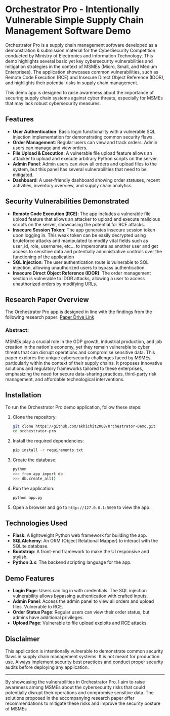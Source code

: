 # Orchestrator Pro - Intentionally Vulnerable Simple Supply Chain Management Software Demo

Orchestrator Pro is a supply chain management software developed as a demonstration & submission material for the CyberSecurity Competition conducted by Ministry of Electronics and Information Technology. This demo highlights several basic yet key cybersecurity vulnerabilities and mitigation strategies in the context of MSMEs (Micro, Small, and Medium Enterprises). The application showcases common vulnerabilities, such as Remote Code Execution (RCE) and Insecure Direct Object Reference (IDOR), and highlights their potential risks in supply chain management.

This demo app is designed to raise awareness about the importance of securing supply chain systems against cyber threats, especially for MSMEs that may lack robust cybersecurity measures.

## Features

- **User Authentication**: Basic login functionality with a vulnerable SQL injection implementation for demonstrating common security flaws.
- **Order Management**: Regular users can view and track orders. Admin users can manage and view orders.
- **File Upload & Execution**: A vulnerable file upload feature allows an attacker to upload and execute arbitrary Python scripts on the server.
- **Admin Panel**: Admin users can view all orders and upload files to the system, but this panel has several vulnerabilities that need to be mitigated.
- **Dashboard**: A user-friendly dashboard showing order statuses, recent activities, inventory overview, and supply chain analytics.

## Security Vulnerabilities Demonstrated

- **Remote Code Execution (RCE)**: The app includes a vulnerable file upload feature that allows an attacker to upload and execute malicious scripts on the server, showcasing the potential for RCE attacks.
- **Insecure Session Token**: The app generates insecure session token upon logging in. This weak token can be easily decrypted using bruteforce attacks and manipulated to modify vital fields such as user_id, role, username, etc... to impersonate as another user and get access to sensitive data and potentially administrative controls over the functioning of the application
- **SQL Injection**: The user authentication route is vulnerable to SQL injection, allowing unauthorized users to bypass authentication.
- **Insecure Direct Object Reference (IDOR)**: The order management section is vulnerable to IDOR attacks, allowing a user to access unauthorized orders by modifying URLs.

## Research Paper Overview

The Orchestrator Pro app is designed in line with the findings from the following research paper: [Paper Drive Link](https://drive.google.com/file/d/1fqLPGTyEcRKMUiR0zixAS_N-_oNSfFV3/view?usp=sharing)

### Abstract:
MSMEs play a crucial role in the GDP growth, industrial production, and job creation in the nation's economy, yet they remain vulnerable to cyber threats that can disrupt operations and compromise sensitive data. This paper explores the unique cybersecurity challenges faced by MSMEs, particularly within the context of their supply chains. It proposes innovative solutions and regulatory frameworks tailored to these enterprises, emphasizing the need for secure data-sharing practices, third-party risk management, and affordable technological interventions.

## Installation

To run the Orchestrator Pro demo application, follow these steps:

1. Clone the repository:
    ```bash
    git clone https://github.com/akhichit2008/Orchestrator-Demo.git
    cd orchestrator-pro
    ```

2. Install the required dependencies:
    ```bash
    pip install -r requirements.txt
    ```

3. Create the database:
    ```bash
    python
    >>> from app import db
    >>> db.create_all()
    ```

4. Run the application:
    ```bash
    python app.py
    ```

5. Open a browser and go to `http://127.0.0.1:5000` to view the app.

## Technologies Used

- **Flask**: A lightweight Python web framework for building the app.
- **SQLAlchemy**: An ORM (Object Relational Mapper) to interact with the SQLite database.
- **Bootstrap**: A front-end framework to make the UI responsive and stylish.
- **Python 3.x**: The backend scripting language for the app.
  
## Demo Features

- **Login Page**: Users can log in with credentials. The SQL injection vulnerability allows bypassing authentication with crafted inputs.
- **Admin Panel**: Access the admin panel to view all orders and upload files. Vulnerable to RCE.
- **Order Status Page**: Regular users can view their order status, but admins have additional privileges.
- **Upload Page**: Vulnerable to file upload exploits and RCE attacks.

## Disclaimer

This application is intentionally vulnerable to demonstrate common security flaws in supply chain management systems. It is not meant for production use. Always implement security best practices and conduct proper security audits before deploying any application.

---

By showcasing the vulnerabilities in Orchestrator Pro, I aim to raise awareness among MSMEs about the cybersecurity risks that could potentially disrupt their operations and compromise sensitive data. The solutions proposed in the accompanying research paper offer recommendations to mitigate these risks and improve the security posture of MSMEs
